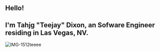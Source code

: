 ## Hello! 
## I'm Tahjg "Teejay" Dixon, an Sofware Engineer residing in Las Vegas, NV. 
![IMG-1512teeee](https://user-images.githubusercontent.com/103458131/204701903-ba767003-d351-46d9-8ec8-e768ec02d8a2.PNG)

